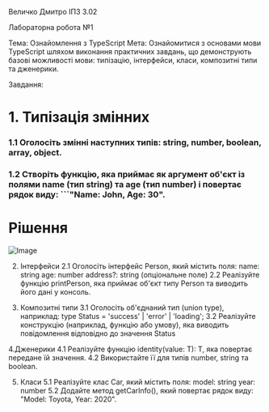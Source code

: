 Величко Дмитро ІПЗ 3.02

Лабораторна робота №1

Тема: Ознайомлення з TypeScript
Мета: Ознайомитися з основами мови TypeScript шляхом виконання практичних завдань, що демонструють базові можливості мови: типізацію, інтерфейси, класи, композитні типи та дженерики.

Завдання:
# 1. Типізація змінних
### 1.1 Оголосіть змінні наступних типів: string, number, boolean, array, object.
### 1.2 Створіть функцію, яка приймає як аргумент об'єкт із полями name (тип string) та age (тип number) і повертає рядок виду: ```"Name: John, Age: 30".
# Рішення
   ![Image](https://github.com/user-attachments/assets/2c9d02b5-9f0d-41da-ac17-90f9ec322086)

2. Інтерфейси
2.1 Оголосіть інтерфейс Person, який містить поля:
    name: string
    age: number
    address?: string (опціональне поле)
2.2 Реалізуйте функцію printPerson, яка приймає об'єкт типу Person та виводить його дані у консоль.

3. Композитні типи
3.1 Оголосіть об'єднаний тип (union type), наприклад:
   type Status = 'success' | 'error' | 'loading';
3.2 Реалізуйте конструкцію (наприклад, функцію або умову), яка виводить повідомлення відповідно до значення Status

4.Дженерики
4.1 Реалізуйте функцію identity<T>(value: T): T, яка повертає передане їй значення.
4.2 Використайте її для типів number, string та boolean.

5. Класи
5.1 Реалізуйте клас Car, який містить поля:
   model: string
   year: number
5.2 Додайте метод getCarInfo(), який повертає рядок виду: "Model: Toyota, Year: 2020".

